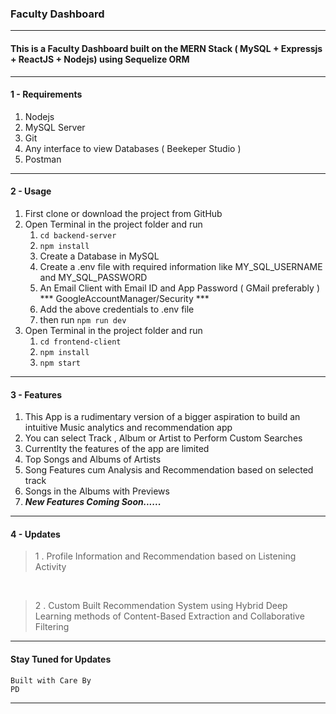 ### Faculty Dashboard
---
#### This is a Faculty Dashboard built on the MERN Stack ( MySQL + Expressjs + ReactJS + Nodejs) using Sequelize ORM 

---
#### 1 - Requirements 
1. Nodejs
2. MySQL Server
2. Git
4. Any interface to view Databases ( Beekeper Studio )
5. Postman
---
#### 2 - Usage 
1. First clone or download the project from GitHub
2. Open Terminal in the project folder and run
   1. `cd backend-server`
   2. `npm install`
   3. Create a Database in MySQL
   4. Create a .env file with required information like MY_SQL_USERNAME and MY_SQL_PASSWORD
   5. An Email Client with Email ID and App Password ( GMail preferably ) *** GoogleAccountManager/Security ***
   6. Add the above credentials to .env file
   7. then run `npm run dev`
3. Open Terminal in the project folder and run
   1. `cd frontend-client`
   2. `npm install`
   3. `npm start` 

---
#### 3 - Features
1. This App is a rudimentary version of a bigger aspiration to build an intuitive Music analytics and recommendation app
2. You can select Track , Album or Artist to Perform Custom Searches
3. Currentlty the features of the app are limited
  1. Top Songs and Albums of Artists
  2. Song Features cum Analysis and Recommendation based on selected track
  3. Songs in the Albums with Previews
4.  ***New Features Coming Soon......***
---
#### 4 - Updates 

> 1 . Profile Information and Recommendation based on Listening Activity
<br/>


> 2 . Custom Built Recommendation System using Hybrid Deep Learning methods of Content-Based Extraction and Collaborative Filtering

---
#### Stay Tuned for Updates 
```
Built with Care By
PD
```
---
